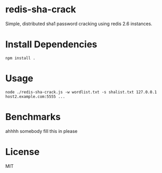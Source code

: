 redis-sha-crack
==========

Simple, distributed sha1 password cracking using redis 2.6 instances.

# Install Dependencies

``` npm install . ```

# Usage

``` node ./redis-sha-crack.js -w wordlist.txt -s shalist.txt 127.0.0.1 host2.example.com:5555 ... ```


# Benchmarks
ahhhh somebody fill this in please

# License
MIT
